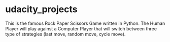 # udacity_projects
This is the famous Rock Paper Scissors Game written in Python.
The Human Player will play against a Computer Player that will switch between three type of strategies (last move, random move, cycle move).
